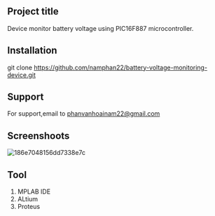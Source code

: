 ## Project title
Device monitor battery voltage using  PIC16F887 microcontroller.

## Installation
 git clone https://github.com/namphan22/battery-voltage-monitoring-device.git


## Support
 For support,email to phanvanhoainam22@gmail.com
## Screenshoots

![186e7048156dd7338e7c](https://user-images.githubusercontent.com/84735778/180481813-bdcdb72e-ad8f-4061-92e9-81de6003b4c5.jpg)

## Tool
1. MPLAB IDE 
2. ALtium 
3. Proteus
